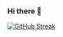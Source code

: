 ### Hi there 👋

[![GitHub Streak](https://github-readme-streak-stats.herokuapp.com?user=Olmol1&theme=gotham)](https://git.io/streak-stats)
